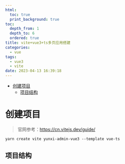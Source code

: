 ```yaml
---
html:
  toc: true
  print_background: true
toc:
  depth_from: 1
  depth_to: 6
  ordered: true
title: vite+vue3+ts多页应用搭建
categories:
  - vue
tags:
  - vue3
  - vite
date: 2023-04-13 16:39:18
---
```

<!-- @import "[TOC]" {cmd="toc" depthFrom=1 depthTo=6 orderedList=true} -->
<!-- code_chunk_output -->

- [创建项目](#创建项目)
  - [项目结构](#项目结构)

<!-- /code_chunk_output -->

# 创建项目
> 官网参考：https://cn.vitejs.dev/guide/
```
yarn create vite yunxi-admin-vue3 --template vue-ts
```
## 项目结构
